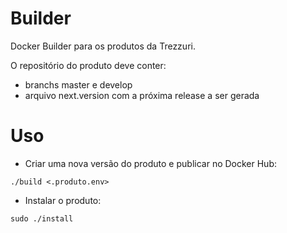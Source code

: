 # Builder
Docker Builder para os produtos da Trezzuri.

O repositório do produto deve conter:
- branchs master e develop
- arquivo next.version com a próxima release a ser gerada

# Uso
- Criar uma nova versão do produto e publicar no Docker Hub:
```
./build <.produto.env>
```

- Instalar o produto:
```
sudo ./install
```